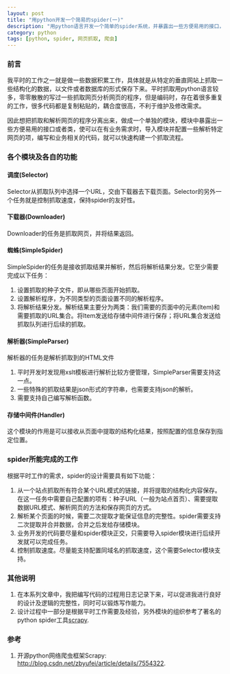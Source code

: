 ```yaml
---
layout: post
title: "用python开发一个简易的spider(一)"
description: "用python语言开发一个简单的spider系统，并暴露出一些方便易用的接口，可以在有业务需求时导入spider模块，快速构建抓取流程。"
category: python
tags: [python, spider, 网页抓取, 爬虫]
---
```


### 前言

我平时的工作之一就是做一些数据积累工作，具体就是从特定的垂直网站上抓取一些结构化的数据，以文件或者数据库的形式保存下来。平时抓取用python语言较多，零零散散的写过一些抓取网页分析网页的程序，但是编码时，存在着很多重复的工作，很多代码都是复制粘贴的，耦合度很高，不利于维护及修改需求。

因此想把抓取和解析网页的程序分离出来，做成一个单独的模块，模块中暴露出一些方便易用的接口或者类，使可以在有业务需求时，导入模块并配置一些解析特定网页的项，编写和业务相关的代码，就可以快速构建一个抓取流程。


<!-- more -->

### 各个模块及各自的功能

#### 调度(Selector)

Selector从抓取队列中选择一个URL，交由下载器去下载页面。Selector的另外一个任务就是控制抓取速度，保持spider的友好性。

#### 下载器(Downloader)

Downloader的任务是抓取网页，并将结果返回。

#### 蜘蛛(SimpleSpider)

SimpleSpider的任务是接收抓取结果并解析，然后将解析结果分发。它至少需要完成以下任务：

1. 设置抓取的种子文件，即从哪些页面开始抓取。
2. 设置解析程序，为不同类型的页面设置不同的解析程序。
3. 将解析结果分发。解析结果主要分为两类：我们需要的页面中的元素(Item)和需要抓取的URL集合。将Item发送给存储中间件进行保存；将URL集合发送给抓取队列进行后续的抓取。

#### 解析器(SimpleParser)

解析器的任务是解析抓取到的HTML文件

1. 平时开发时发现用xslt模板进行解析比较方便管理，SimpleParser需要支持这一点。
2. 一些特殊的抓取结果是json形式的字符串，也需要支持json的解析。
3. 需要支持自己编写解析函数。

#### 存储中间件(Handler)

这个模块的作用是可以接收从页面中提取的结构化结果，按照配置的信息保存到指定位置。

### spider所能完成的工作

根据平时工作的需求，spider的设计需要具有如下功能：

1. 从一个站点抓取所有符合某个URL模式的链接，并将提取的结构化内容保存。在这一任务中需要自己配置的项有：种子URL（一般为站点首页）、需要提取数据URL模式、解析网页的方法和保存网页的方式。
2. 解析某个页面的时候，需要二次提取才能保证信息的完整性。spider需要支持二次提取并合并数据，合并之后发给存储模块。
3. 业务开发的代码要尽量和spider模块正交，只需要导入spider模块进行后续开发就可以完成任务。
4. 控制抓取速度。尽量能支持配置同域名的抓取速度，这个需要Selector模块支持。

### 其他说明
1. 在本系列文章中，我把编写代码的过程用日志记录下来，可以促进我进行良好的设计及逻辑的完整性，同时可以锻炼写作能力。
2. 设计过程中一部分是根据平时工作需要及经验，另外模块的组织参考了著名的python spider工具[scrapy](http://scrapy.org/).

### 参考

1. 开源python网络爬虫框架Scrapy: <http://blog.csdn.net/zbyufei/article/details/7554322>.
